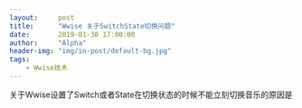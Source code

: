 ```yaml
---
layout:     post
title:      "Wwise 关于SwitchState切换问题"
date:       2019-01-30 17:00:00
author:     "Alpha"
header-img: "img/in-post/default-bg.jpg"
tags:
    - Wwise技术
---
```

关于Wwise设置了Switch或者State在切换状态的时候不能立刻切换音乐的原因是

